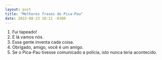 ```yaml
---
layout: post
title: "Melhores frases do Pica-Pau"
date: 2022-08-23 10:11 -0300
---
```

1. Fui tapeado!
2. E lá vamos nós.
3. Essa gente inventa cada coisa.
4. Obrigado, amigo, você é um amigo.
5. Se o Pica-Pau tivesse comunicado a polícia, isto nunca teria acontecido.